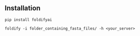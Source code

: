 ## Installation
```
pip install foldifyai
```

```
foldify -i folder_containing_fasta_files/ -h <your_server>
```
